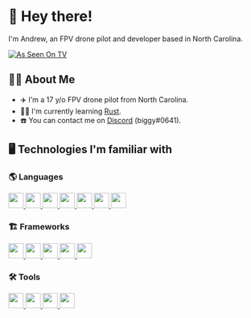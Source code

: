 # 👋 **Hey there!**

I'm Andrew, an FPV drone pilot and developer based in North Carolina.

 [![As Seen On TV](https://forthebadge.com/images/badges/as-seen-on-tv.svg)](https://www.youtube.com/watch?v=7UJhRN95log)

## 🧑‍💻 **About Me**
 - ✈️ I'm a 17 y/o FPV drone pilot from North Carolina.
 - 🧑‍🎓 I'm currently learning [Rust](https://rust-lang.org).
 - ☎️ You can contact me on [Discord](https://discord.com/users/277822562116042753) (biggy#0641).

## 🖥️ **Technologies I'm familiar with**
### 🌎 **Languages**
<p>
  <a href="https://mdn.io">
    <img src="https://cdn.jsdelivr.net/gh/devicons/devicon/icons/javascript/javascript-original.svg" width="30" height="30">
  </a>
  <a href="https://www.typescriptlang.org">
    <img src="https://cdn.jsdelivr.net/gh/devicons/devicon/icons/typescript/typescript-original.svg" width="30" height="30">
  </a>
  <a href="https://rust-lang.org">
    <img src="https://cdn.jsdelivr.net/gh/devicons/devicon/icons/rust/rust-plain.svg" width="30" height="30">
  </a>
  <a href="https://developer.mozilla.org/en-US/docs/Web/HTML">
    <img src="https://cdn.jsdelivr.net/gh/devicons/devicon/icons/html5/html5-original.svg" width="30" height="30">
  </a>
  <a href="https://developer.mozilla.org/en-US/docs/Web/CSS">
    <img src="https://cdn.jsdelivr.net/gh/devicons/devicon/icons/css3/css3-original.svg" width="30" height="30">
  </a>
  <a href="https://swift.org">
    <img src="https://cdn.jsdelivr.net/gh/devicons/devicon/icons/swift/swift-original.svg" width="30" height="30">
  </a>
  <a href="https://python.org">
    <img src="https://cdn.jsdelivr.net/gh/devicons/devicon/icons/python/python-original.svg" width="30" height="30">
  </a>
</p>

### 🏗️ **Frameworks**
<p>
  <a href="https://nodejs.org">
    <img src="https://cdn.jsdelivr.net/gh/devicons/devicon/icons/nodejs/nodejs-original.svg" width="30" height="30">
  </a>
  <a href="https://nextjs.org">
    <img src="https://cdn.jsdelivr.net/gh/devicons/devicon/icons/nextjs/nextjs-line.svg" width="30" height="30">
  </a>
  <a href="https://svelte.dev">
    <img src="https://cdn.jsdelivr.net/gh/devicons/devicon/icons/svelte/svelte-original.svg" width="30" height="30">
  </a>
  <a href="https://gatsbyjs.com">
    <img src="https://cdn.jsdelivr.net/gh/devicons/devicon/icons/gatsby/gatsby-original.svg" width="30" height="30">
  </a>
  <a href="https://reactjs.org">
    <img src="https://cdn.jsdelivr.net/gh/devicons/devicon/icons/react/react-original.svg" width="30" height="30">
  </a>
</p>

### 🛠️ **Tools**
<p>
  <a href="https://git-scm.org">
    <img src="https://cdn.jsdelivr.net/gh/devicons/devicon/icons/git/git-original.svg" width="30" height="30">
  </a>
  <a href="https://figma.com">
    <img src="https://cdn.jsdelivr.net/gh/devicons/devicon/icons/figma/figma-original.svg" width="30" height="30">
  </a>
  <a href="https://postgresql.org">
    <img src="https://cdn.jsdelivr.net/gh/devicons/devicon/icons/postgresql/postgresql-original.svg" width="30" height="30">
  </a>
  <a href="https://docker.com">
    <img src="https://cdn.jsdelivr.net/gh/devicons/devicon/icons/docker/docker-plain.svg" width="30" height="30">
  </a>
</p>
